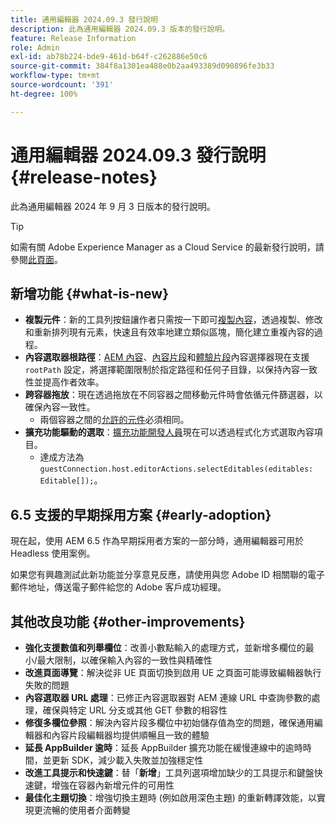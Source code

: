 ```yaml
---
title: 通用編輯器 2024.09.3 發行說明
description: 此為通用編輯器 2024.09.3 版本的發行說明。
feature: Release Information
role: Admin
exl-id: ab78b224-bde9-461d-b64f-c262886e50c6
source-git-commit: 384f8a1301ea488e0b2aa493389d090896fe3b33
workflow-type: tm+mt
source-wordcount: '391'
ht-degree: 100%

---
```


# 通用編輯器 2024.09.3 發行說明 {#release-notes}

此為通用編輯器 2024 年 9 月 3 日版本的發行說明。

>[!TIP]
>
>如需有關 Adobe Experience Manager as a Cloud Service 的最新發行說明，請參閱[此頁面](/help/release-notes/release-notes-cloud/release-notes-current.md)。

## 新增功能 {#what-is-new}

* **複製元件**：新的工具列按鈕讓作者只需按一下即可[複製內容](/help/sites-cloud/authoring/universal-editor/authoring.md#duplicating-components)，透過複製、修改和重新排列現有元素，快速且有效率地建立類似區塊，簡化建立重複內容的過程。
* **內容選取器根路徑**：[AEM 內容](/help/implementing/universal-editor/field-types.md#aem-content)、[內容片段](/help/implementing/universal-editor/field-types.md#content-fragment)和[體驗片段](/help/implementing/universal-editor/field-types.md#experience-fragment)內容選擇器現在支援 `rootPath` 設定，將選擇範圍限制於指定路徑和任何子目錄，以保持內容一致性並提高作者效率。
* **跨容器拖放**：現在透過拖放在不同容器之間移動元件時會依循元件篩選器，以確保內容一致性。
   * 兩個容器之間的[允許的元件](/help/implementing/universal-editor/filtering.md)必須相同。
* **擴充功能驅動的選取**：[擴充功能開發人員](/help/implementing/universal-editor/customizing.md#extending)現在可以透過程式化方式選取內容項目。
   * 達成方法為 `guestConnection.host.editorActions.selectEditables(editables: Editable[]);`。

## 6.5 支援的早期採用方案 {#early-adoption}

現在起，使用 AEM 6.5 作為早期採用者方案的一部分時，通用編輯器可用於 Headless 使用案例。

如果您有興趣測試此新功能並分享意見反應，請使用與您 Adobe ID 相關聯的電子郵件地址，傳送電子郵件給您的 Adobe 客戶成功經理。

## 其他改良功能 {#other-improvements}

* **強化支援數值和列舉欄位**：改善小數點輸入的處理方式，並新增多欄位的最小/最大限制，以確保輸入內容的一致性與精確性
* **改進頁面導覽**：解決從非 UE 頁面切換到啟用 UE 之頁面可能導致編輯器執行失敗的問題
* **內容選取器 URL 處理**：已修正內容選取器對 AEM 連線 URL 中查詢參數的處理，確保與特定 URL 分支或其他 GET 參數的相容性
* **修復多欄位參照**：解決內容片段多欄位中初始儲存值為空的問題，確保通用編輯器和內容片段編輯器均提供順暢且一致的體驗
* **延長 AppBuilder 逾時**：延長 AppBuilder 擴充功能在緩慢連線中的逾時時間，並更新 SDK，減少載入失敗並加強穩定性
* **改進工具提示和快速鍵**：替「**新增**」工具列選項增加缺少的工具提示和鍵盤快速鍵，增強在容器內新增元件的可用性
* **最佳化主題切換**：增強切換主題時 (例如啟用深色主題) 的重新轉譯效能，以實現更流暢的使用者介面轉變
